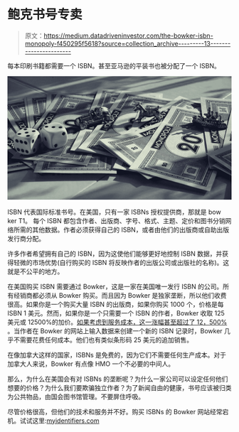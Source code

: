 # 鲍克书号专卖

> 原文：<https://medium.datadriveninvestor.com/the-bowker-isbn-monopoly-f450295f5618?source=collection_archive---------13----------------------->

每本印刷书籍都需要一个 ISBN。甚至亚马逊的平装书也被分配了一个 ISBN。

![](img/cb4223c6cc3d25edbf57f58b5ea6fa18.png)

ISBN 代表国际标准书号。在美国，只有一家 ISBNs 授权提供商，那就是 bow ker T1。
每个 ISBN 都包含作者、出版商、字号、格式、主题、定价和图书分销网络所需的其他数据。作者必须获得自己的 ISBN，或者由他们的出版商或自助出版发行商分配。

许多作者希望拥有自己的 ISBN，因为这使他们能够更好地控制 ISBN 数据，并获得轻微的市场优势(自行购买的 ISBN 将反映作者的出版公司或出版社的名称)。这就是不公平的地方。

在美国购买 ISBN 需要通过 Bowker，这是一家在美国唯一发行 ISBN 的公司。所有经销商都必须从 Bowker 购买。而且因为 Bowker 是独家垄断，所以他们收费很高。如果你是一个购买大量 ISBN 的出版商，如果你购买 1000 个，价格是每 ISBN 1 美元。然而，如果你是一个只需要一个 ISBN 的作者，Bowker 收取 125 美元或 12500%的加价。[如果考虑到服务成本，这一涨幅甚至超过了 12，500%](http://www.theindependentpublishingmagazine.com/2013/03/guest-post-how-bowker-uses-its-u-s-isbn-monopoly-to-rip-off-new-authors.html) 。当作者在 Bowker 的网站上输入数据来创建一个新的 ISBN 记录时，Bowker 几乎不需要花费任何成本。他们也有类似条形码 25 美元的追加销售。

在像加拿大这样的国家，ISBNs 是免费的，因为它们不需要任何生产成本。对于加拿大人来说，Bowker 有点像 HMO 一个不必要的中间人。

那么，为什么在美国会有对 ISBNs 的垄断呢？为什么一家公司可以设定任何他们想要的价格？为什么我们要欺骗独立作者？为了新闻自由的健康，书号应该被归类为公共物品，由国会图书馆管理。不要屏住呼吸。

尽管价格很高，但他们的技术和服务并不好。购买 ISBNs 的 Bowker 网站经常宕机。试试这里:[myidentifiers.com](https://www.myidentifiers.com/isbn/main)